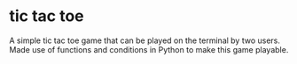 # tic tac toe

A simple tic tac toe game that can be played on the terminal by two users.  
Made use of functions and conditions in Python to make this game playable.
